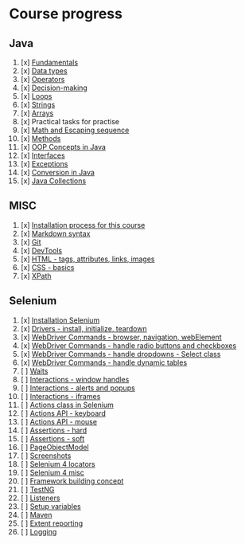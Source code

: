 # Course progress 

## Java 

1. [x] [Fundamentals](fundamentals/markdown/Fundamentals.md)
2. [x] [Data types](fundamentals/0markdown/DataTypes.md)
3. [x] [Operators](fundamentals/markdown/Operators.md)
4. [x] [Decision-making](fundamentals/markdown/DecisionMaking.md)
5. [x] [Loops](fundamentals/markdown/Loops.md)
6. [x] [Strings](fundamentals/markdown/Strings.md)
7. [x] [Arrays](fundamentals/markdown/Arrays.md)
8. [x] Practical tasks for practise
9. [x] [Math and Escaping sequence](fundamentals/markdown/Misc.md)
10. [x] [Methods](fundamentals/markdown/Methods.md)
11. [x] [OOP Concepts in Java](fundamentals/markdown/OOP.md)
12. [x] [Interfaces](fundamentals/markdown/OOP2.md)
14. [x] [Exceptions](fundamentals/markdown/Exceptions.md)
15. [x] [Conversion in Java](fundamentals/markdown/Conversion.md)
16. [x] [Java Collections](fundamentals/markdown/Collections.md)

## MISC

1. [x] [Installation process for this course](installations/basicSetup.md)
2. [x] [Markdown syntax](misc/Markdown.md)
3. [x] [Git](misc/Git.md)
4. [x] [DevTools](misc/DevTools.md)
5. [x] [HTML - tags, attributes, links, images](misc/Html.md)
6. [x] [CSS - basics](locators/markdown/CssSelectors.md)
7. [x] [XPath](locators/markdown/Xpath.md)

## Selenium

1. [x] [Installation Selenium](selenium/Basics.md)
2. [x] [Drivers - install, initialize, teardown](selenium/Drivers.md)
3. [x] [WebDriver Commands - browser, navigation, webElement](selenium/WebdriverCommands.md)
4. [x] [WebDriver Commands - handle radio buttons and checkboxes](selenium/HtmlElementHandling.md)
5. [x] [WebDriver Commands - handle dropdowns - Select class](selenium/HtmlElementHandling.md)
6. [x] [WebDriver Commands - handle dynamic tables](selenium/HtmlElementHandling.md)
7. [ ] [Waits](selenium/Waits.md)
8. [ ] [Interactions - window handles](selenium/WindowHandling.md)
9. [ ] [Interactions - alerts and popups](selenium/AlertPopups.md)
10. [ ] [Interactions - iframes](selenium/IFrames.md)
11. [ ] [Actions class in Selenium](selenium/Actions.md)
13. [ ] [Actions API - keyboard]()
14. [ ] [Actions API - mouse]()
15. [ ] [Assertions - hard]()
16. [ ] [Assertions - soft]()
17. [ ] [PageObjectModel]()
18. [ ] [Screenshots]()
19. [ ] [Selenium 4 locators]()
20. [ ] [Selenium 4 misc]()
21. [ ] [Framework building concept]()
22. [ ] [TestNG]()
23. [ ] [Listeners]()
24. [ ] [Setup variables]()
25. [ ] [Maven]()
26. [ ] [Extent reporting]()
27. [ ] [Logging]()



